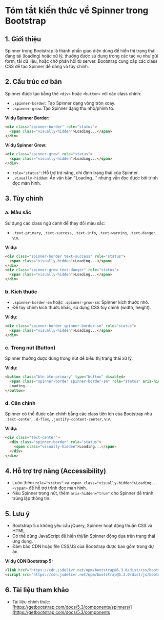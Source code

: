 # Tóm tắt kiến thức về Spinner trong Bootstrap

## 1. Giới thiệu
Spinner trong Bootstrap là thành phần giao diện dùng để hiển thị trạng thái đang tải (loading) hoặc xử lý, thường được sử dụng trong các tác vụ như gửi form, tải dữ liệu, hoặc chờ phản hồi từ server. Bootstrap cung cấp các class CSS để tạo Spinner dễ dàng và tùy chỉnh.

## 2. Cấu trúc cơ bản
Spinner được tạo bằng thẻ `<div>` hoặc `<button>` với các class chính:
- `.spinner-border`: Tạo Spinner dạng vòng tròn xoay.
- `.spinner-grow`: Tạo Spinner dạng thu nhỏ/phình to.

**Ví dụ Spinner Border:**
```html
<div class="spinner-border" role="status">
  <span class="visually-hidden">Loading...</span>
</div>
```

**Ví dụ Spinner Grow:**
```html
<div class="spinner-grow" role="status">
  <span class="visually-hidden">Loading...</span>
</div>
```

- `role="status"`: Hỗ trợ trợ năng, chỉ định trạng thái của Spinner.
- `.visually-hidden`: Ẩn văn bản "Loading..." nhưng vẫn đọc được bởi trình đọc màn hình.

## 3. Tùy chỉnh
### a. Màu sắc
Sử dụng các class ngữ cảnh để thay đổi màu sắc:
- `.text-primary`, `.text-success`, `.text-info`, `.text-warning`, `.text-danger`, v.v.

**Ví dụ:**
```html
<div class="spinner-border text-success" role="status">
  <span class="visually-hidden">Loading...</span>
</div>
<div class="spinner-grow text-danger" role="status">
  <span class="visually-hidden">Loading...</span>
</div>
```

### b. Kích thước
- `.spinner-border-sm` hoặc `.spinner-grow-sm`: Spinner kích thước nhỏ.
- Để tùy chỉnh kích thước khác, sử dụng CSS tùy chỉnh (width, height).

**Ví dụ:**
```html
<div class="spinner-border spinner-border-sm" role="status">
  <span class="visually-hidden">Loading...</span>
</div>
```

### c. Trong nút (Button)
Spinner thường được dùng trong nút để biểu thị trạng thái xử lý.

**Ví dụ:**
```html
<button class="btn btn-primary" type="button" disabled>
  <span class="spinner-border spinner-border-sm" role="status" aria-hidden="true"></span>
  Loading...
</button>
```

### d. Căn chỉnh
Spinner có thể được căn chỉnh bằng các class tiện ích của Bootstrap như `.text-center`, `.d-flex`, `.justify-content-center`, v.v.

**Ví dụ:**
```html
<div class="text-center">
  <div class="spinner-border" role="status">
    <span class="visually-hidden">Loading...</span>
  </div>
</div>
```

## 4. Hỗ trợ trợ năng (Accessibility)
- Luôn thêm `role="status"` và `<span class="visually-hidden">Loading...</span>` để hỗ trợ trình đọc màn hình.
- Nếu Spinner trong nút, thêm `aria-hidden="true"` cho Spinner để tránh trùng lặp thông tin.

## 5. Lưu ý
- Bootstrap 5.x không yêu cầu jQuery, Spinner hoạt động thuần CSS và HTML.
- Có thể dùng JavaScript để hiển thị/ẩn Spinner động dựa trên trạng thái ứng dụng.
- Đảm bảo CDN hoặc file CSS/JS của Bootstrap được bao gồm trong dự án.

**Ví dụ CDN Bootstrap 5:**
```html
<link href="https://cdn.jsdelivr.net/npm/bootstrap@5.3.0/dist/css/bootstrap.min.css" rel="stylesheet">
<script src="https://cdn.jsdelivr.net/npm/bootstrap@5.3.0/dist/js/bootstrap.bundle.min.js"></script>
```

## 6. Tài liệu tham khảo
- Tài liệu chính thức: [https://getbootstrap.com/docs/5.3/components/spinners/](https://getbootstrap.com/docs/5.3/components